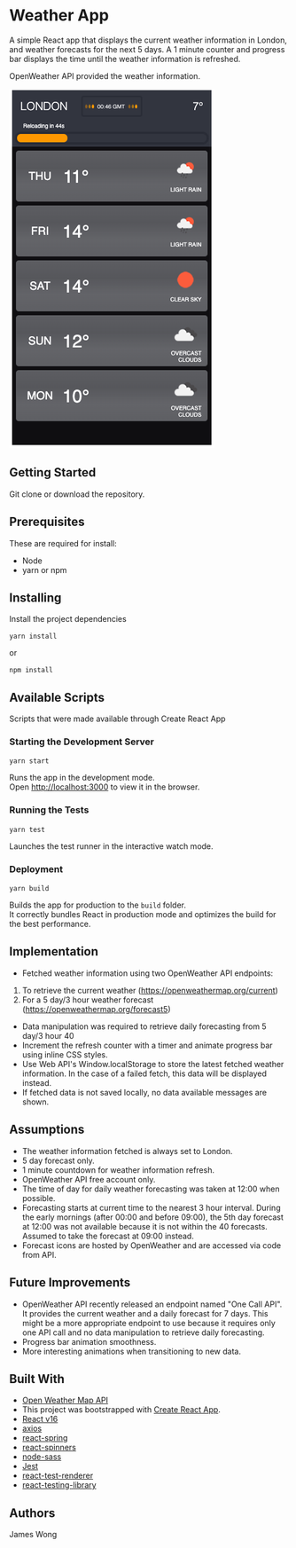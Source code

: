 # Weather App
A simple React app that displays the current weather information in London, and weather forecasts for the next 5 days. A 1 minute counter and progress bar displays the time until the weather information is refreshed.

OpenWeather API provided the weather information.

![alt text](https://github.com/jwon114/weather-app/raw/master/src/docs/weather-app.png "Weather App")

## Getting Started
Git clone or download the repository.

## Prerequisites
These are required for install:
- Node
- yarn or npm

## Installing
Install the project dependencies

```
yarn install
```
or
```
npm install
```

## Available Scripts
Scripts that were made available through Create React App

### Starting the Development Server
```
yarn start
```

Runs the app in the development mode.<br />
Open [http://localhost:3000](http://localhost:3000) to view it in the browser.

### Running the Tests
```
yarn test
```

Launches the test runner in the interactive watch mode.

### Deployment
```
yarn build
```

Builds the app for production to the `build` folder.<br />
It correctly bundles React in production mode and optimizes the build for the best performance.

## Implementation
- Fetched weather information using two OpenWeather API endpoints:
1. To retrieve the current weather (https://openweathermap.org/current)
2. For a 5 day/3 hour weather forecast (https://openweathermap.org/forecast5)
- Data manipulation was required to retrieve daily forecasting from 5 day/3 hour 40 
- Increment the refresh counter with a timer and animate progress bar using inline CSS styles.
- Use Web API's Window.localStorage to store the latest fetched weather information. In the case of a failed fetch, this data will be displayed instead.
- If fetched data is not saved locally, no data available messages are shown.

## Assumptions
- The weather information fetched is always set to London.
- 5 day forecast only.
- 1 minute countdown for weather information refresh.
- OpenWeather API free account only.
- The time of day for daily weather forecasting was taken at 12:00 when possible.
- Forecasting starts at current time to the nearest 3 hour interval. During the early mornings (after 00:00 and before 09:00), the 5th day forecast at 12:00 was not available because it is not within the 40 forecasts. Assumed to take the forecast at 09:00 instead.
- Forecast icons are hosted by OpenWeather and are accessed via code from API.

## Future Improvements
- OpenWeather API recently released an endpoint named "One Call API". It provides the current weather and a daily forecast for 7 days. This might be a more appropriate endpoint to use because it requires only one API call and no data manipulation to retrieve daily forecasting.
- Progress bar animation smoothness.
- More interesting animations when transitioning to new data.

## Built With
- [Open Weather Map API](https://openweathermap.org/api) 
- This project was bootstrapped with [Create React App](https://github.com/facebook/create-react-app).
- [React v16](https://reactjs.org/)
- [axios](https://github.com/axios/axios)
- [react-spring](https://github.com/react-spring/react-spring)
- [react-spinners](https://github.com/davidhu2000/react-spinners)
- [node-sass](https://github.com/sass/node-sass)
- [Jest](https://jestjs.io/)
- [react-test-renderer](https://reactjs.org/docs/test-renderer.html)
- [react-testing-library](https://github.com/testing-library/react-testing-library)

## Authors
James Wong
